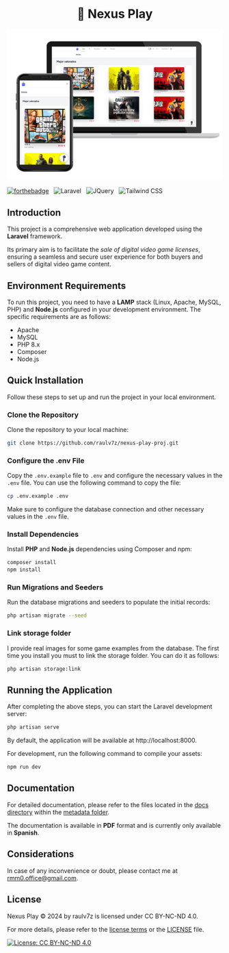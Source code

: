<h1 align="center">
  🤖 Nexus Play
</h1>

<p align="center">
    <img src="metadata/images/preview-homepage.png" alt="Home-page preview">
</p>

[![forthebadge](https://forthebadge.com/images/badges/built-with-love.svg)](https://forthebadge.com) &nbsp;
![Laravel](https://ziadoua.github.io/m3-Markdown-Badges/badges/Laravel/laravel1.svg) &nbsp;
![JQuery](https://ziadoua.github.io/m3-Markdown-Badges/badges/jQuery/jquery1.svg) &nbsp;
![Tailwind CSS](https://ziadoua.github.io/m3-Markdown-Badges/badges/TailwindCSS/tailwindcss1.svg) &nbsp;

## Introduction

This project is a comprehensive web application developed using the **Laravel** framework.

Its primary aim is to facilitate the *sale of digital video game licenses*,
ensuring a seamless and secure user experience for both buyers and sellers of digital video game content.

## Environment Requirements

To run this project, you need to have a **LAMP** stack (Linux, Apache, MySQL, PHP) and **Node.js** configured in your development environment. The specific requirements are as follows:

- Apache
- MySQL
- PHP 8.x
- Composer
- Node.js

## Quick Installation

Follow these steps to set up and run the project in your local environment.

### Clone the Repository

Clone the repository to your local machine:

```bash
git clone https://github.com/raulv7z/nexus-play-proj.git
```

### Configure the .env File

Copy the `.env.example` file to `.env` and configure the necessary values in the `.env` file. You can use the following command to copy the file:

```bash
cp .env.example .env
```

Make sure to configure the database connection and other necessary values in the `.env` file.

### Install Dependencies

Install **PHP** and **Node.js** dependencies using Composer and npm:

```bash
composer install
npm install
```

### Run Migrations and Seeders

Run the database migrations and seeders to populate the initial records:

```bash
php artisan migrate --seed
```
### Link storage folder

I provide real images for some game examples from the database.
The first time you install you must to link the storage folder. You can do it as follows:

```bash
php artisan storage:link
```

## Running the Application

After completing the above steps, you can start the Laravel development server:

```bash
php artisan serve
```

By default, the application will be available at http://localhost:8000.

For development, run the following command to compile your assets:

```bash
npm run dev
```
## Documentation

For detailed documentation, please refer to the files located in the [docs directory](metadata/docs/) within the [metadata folder](metadata).

The documentation is available in **PDF** format and is currently only available in **Spanish**.

## Considerations

In case of any inconvenience or doubt, please contact me at [rmm0.office@gmail.com](mailto:rmm0.office@gmail.com).

## License
Nexus Play © 2024 by raulv7z is licensed under CC BY-NC-ND 4.0.

For more details, please refer to the [license terms](http://creativecommons.org/licenses/by-nc-nd/4.0/) or the [LICENSE](https://github.com/raulv7z/nexus-play/blob/main/LICENSE) file.

[![License: CC BY-NC-ND 4.0](https://img.shields.io/badge/License-CC_BY--NC_ND_4.0-lightgrey.svg)](https://creativecommons.org/licenses/by-nc-nd/4.0/)